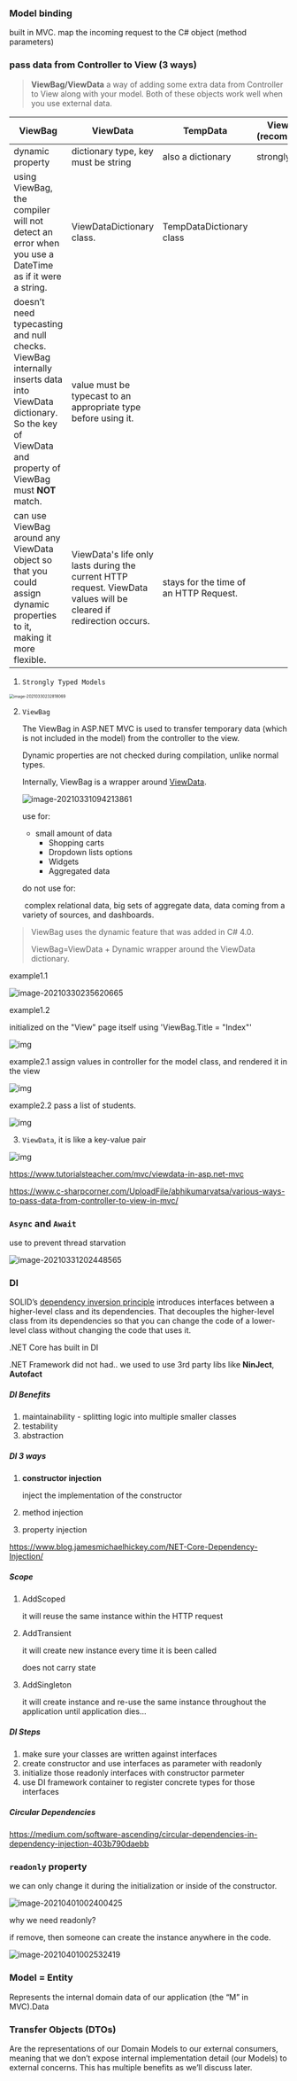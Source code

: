 ### Model binding

built in MVC. map the incoming request to the C# object (method parameters)



### pass data from Controller to View (3 ways)

> **ViewBag/ViewData** a way of adding some extra data from Controller to View along with your model. Both of these objects work well  when you use external data.	



| ViewBag                                                      | ViewData                                                     | TempData                               | ViewModel (recommended) |
| ------------------------------------------------------------ | ------------------------------------------------------------ | -------------------------------------- | ----------------------- |
| dynamic property                                             | dictionary type, key must be string                          | also a dictionary                      | strongly typed          |
| using ViewBag, the compiler will not detect an error when you use a DateTime as if it were a string. | ViewDataDictionary class.                                    | TempDataDictionary class               |                         |
| doesn’t need typecasting and null checks. <br>ViewBag internally inserts data into ViewData dictionary. So the key of ViewData and property of ViewBag must **NOT** match. | value must be typecast to an appropriate type before using it. |                                        |                         |
| can use ViewBag around any ViewData object so that you could assign dynamic properties to it, making it more flexible. | ViewData's life only lasts during the current HTTP request. ViewData values will be cleared if redirection occurs. | stays for the time of an HTTP Request. |                         |



1. `Strongly Typed Models`

<img src="../../../resources/image-20210330232818069.png" alt="image-20210330232818069" style="zoom:50%;" />

2.  `ViewBag`

    The ViewBag in ASP.NET MVC is used to transfer temporary data (which is not included in the model) from the controller to the view.

    Dynamic properties are not checked during compilation, unlike normal types. 

    Internally, ViewBag is a wrapper around [ViewData](https://www.tutorialsteacher.com/mvc/viewdata-in-asp.net-mvc).

    ![image-20210331094213861](../../../resources/image-20210331094213861.png)

    use for:

    - small amount of data
      - Shopping carts
      - Dropdown lists options
      - Widgets
      - Aggregated data

    do not use for:

    ​		complex relational data, big sets of aggregate data, data 		coming from a variety of sources, and dashboards.

> ViewBag uses the dynamic feature that was added in C# 4.0.
>
> 
>
> ViewBag=ViewData + Dynamic wrapper around the ViewData dictionary.

example1.1

![image-20210330235620665](../../../resources/image-20210330235620665.png)

example1.2 

initialized on the "View" page itself using 'ViewBag.Title = "Index"'

![img](https://csharpcorner.azureedge.net/UploadFile/abhikumarvatsa/various-ways-to-pass-data-from-controller-to-view-in-mvc/Images/2.png)

example2.1 assign values in controller for the model class, and rendered it in the view 

![img](https://csharpcorner.azureedge.net/UploadFile/abhikumarvatsa/various-ways-to-pass-data-from-controller-to-view-in-mvc/Images/3.png)

example2.2  pass a list of students.

![img](https://csharpcorner.azureedge.net/UploadFile/abhikumarvatsa/various-ways-to-pass-data-from-controller-to-view-in-mvc/Images/4.png)



3. `ViewData`, it is like a key-value pair

![img](https://www.tutorialsteacher.com/Content/images/mvc/viewdata.png)



https://www.tutorialsteacher.com/mvc/viewdata-in-asp.net-mvc

https://www.c-sharpcorner.com/UploadFile/abhikumarvatsa/various-ways-to-pass-data-from-controller-to-view-in-mvc/



### `Async` and `Await` 

use to prevent thread starvation 

![image-20210331202448565](../../../resources/image-20210331202448565.png)



### DI

SOLID’s [dependency inversion principle](https://stackify.com/dependency-inversion-principle/) introduces interfaces between a higher-level class and its dependencies. That decouples the higher-level class from its dependencies so that you can change the code of a lower-level class without changing the code that uses it.

.NET Core has built in DI

.NET Framework did not had.. we used to use 3rd party libs like **NinJect**, **Autofact**

##### DI Benefits

1. maintainability - splitting logic into multiple smaller classes
2. testability
3. abstraction

##### DI 3 ways

1. **constructor injection**  

   inject the implementation of the constructor

2. method injection

3. property injection

https://www.blog.jamesmichaelhickey.com/NET-Core-Dependency-Injection/

##### Scope

1. AddScoped

   it will reuse the same instance within the HTTP request

2. AddTransient

   it will create new instance every time it is been called

   does not carry state

3. AddSingleton

   it will create instance and re-use the same instance throughout the application until application dies...

##### DI Steps

1. make sure your classes are written against interfaces
2. create constructor and use interfaces as parameter with readonly 
3. initialize those readonly interfaces with constructor parmeter
4. use DI framework container to register concrete types for those interfaces

##### Circular Dependencies

https://medium.com/software-ascending/circular-dependencies-in-dependency-injection-403b790daebb





### `readonly` property

we can only change it during the initialization or inside of the constructor.

![image-20210401002400425](../../../resources/image-20210401002400425.png)

why we need readonly?

if remove, then someone can create the instance anywhere in the code.

![image-20210401002532419](../../../resources/image-20210401002532419.png)



### Model = Entity 

Represents the internal domain data of our application (the “M” in MVC).Data 

### Transfer Objects (DTOs)

Are the representations of our Domain Models to our external consumers, meaning that we don’t expose internal implementation detail (our Models) to external concerns. This has multiple benefits as we’ll discuss later.

